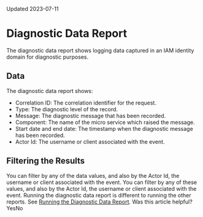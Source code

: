 Updated 2023-07-11
# Diagnostic Data Report
The diagnostic data report shows logging data captured in an IAM identity domain for diagnostic purposes.
## Data
The diagnostic data report shows:
  * Correlation ID: The correlation identifier for the request.
  * Type: The diagnostic level of the record.
  * Message: The diagnostic message that has been recorded.
  * Component: The name of the micro service which raised the message.
  * Start date and end date: The timestamp when the diagnostic message has been recorded.
  * Actor Id: The username or client associated with the event.


## Filtering the Results
You can filter by any of the data values, and also by the Actor Id, the username or client associated with the event.
You can filter by any of these values, and also by the Actor Id, the username or client associated with the event.
Running the diagnostic data report is different to running the other reports. See [Running the Diagnostic Data Report](https://docs.oracle.com/en-us/iaas/Content/Identity/reports/run-diagnostic.htm#run-diagnostic-report "Run a diagnostic data report for an IAM identity domain.").
Was this article helpful?
YesNo

